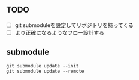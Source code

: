 ## TODO

- [ ] git submoduleを設定してリポジトリを持ってくる
- [ ] より正確になるようなフロー設計する

## submodule

```shell
git submodule update --init
git submodule update --remote
```

